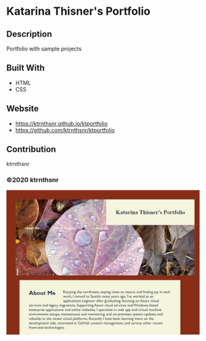 ﻿# Katarina Thisner's Portfolio

## Description
Portfolio with sample projects

## Built With
* HTML
* CSS

## Website
* https://ktrnthsnr.github.io/ktportfolio
* https://github.com/ktrnthsnr/ktportfolio

## Contribution
ktrnthsnr

### ©️2020 ktrnthsnr
![Mockup](./assets/images/web_ktrnthsnr.jpg "JAK-eats")


